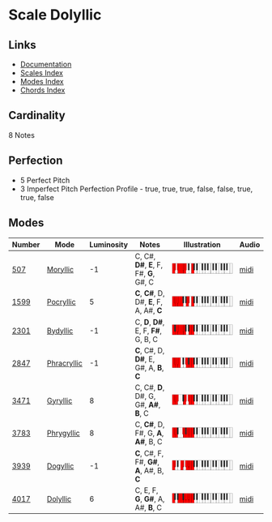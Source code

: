 # Scale Dolyllic

## Links

- [Documentation](README.md)
- [Scales Index](Scales.md)
- [Modes Index](Modes.md)
- [Chords Index](Chords.md)

## Cardinality

8 Notes

## Perfection

- 5 Perfect Pitch
- 3 Imperfect Pitch
Perfection Profile - true, true, true, false, false, true, true, false

## Modes

| Number | Mode | Luminosity | Notes | Illustration | Audio |
|--------|------|------------|-------|--------------|-------|
| [507](https://ianring.com/musictheory/scales/507) | [Moryllic](ModeMoryllic.md) | -1 | C, C#, **D#**, **E**, F, F#, **G**, G#, C | ![CNaturalMoryllic](ModeCNaturalMoryllic.png) | [midi](https://github.com/edipermadi/music/blob/main/docs/ModeCNaturalMoryllic.mid?raw=true) | 
| [1599](https://ianring.com/musictheory/scales/1599) | [Pocryllic](ModePocryllic.md) | 5 | **C**, **C#**, D, D#, **E**, F, A, A#, **C** | ![CNaturalPocryllic](ModeCNaturalPocryllic.png) | [midi](https://github.com/edipermadi/music/blob/main/docs/ModeCNaturalPocryllic.mid?raw=true) | 
| [2301](https://ianring.com/musictheory/scales/2301) | [Bydyllic](ModeBydyllic.md) | -1 | C, **D**, **D#**, E, F, **F#**, G, B, C | ![CNaturalBydyllic](ModeCNaturalBydyllic.png) | [midi](https://github.com/edipermadi/music/blob/main/docs/ModeCNaturalBydyllic.mid?raw=true) | 
| [2847](https://ianring.com/musictheory/scales/2847) | [Phracryllic](ModePhracryllic.md) | -1 | **C**, C#, D, **D#**, E, G#, A, **B**, **C** | ![CNaturalPhracryllic](ModeCNaturalPhracryllic.png) | [midi](https://github.com/edipermadi/music/blob/main/docs/ModeCNaturalPhracryllic.mid?raw=true) | 
| [3471](https://ianring.com/musictheory/scales/3471) | [Gyryllic](ModeGyryllic.md) | 8 | C, C#, **D**, D#, G, G#, **A#**, **B**, C | ![CNaturalGyryllic](ModeCNaturalGyryllic.png) | [midi](https://github.com/edipermadi/music/blob/main/docs/ModeCNaturalGyryllic.mid?raw=true) | 
| [3783](https://ianring.com/musictheory/scales/3783) | [Phrygyllic](ModePhrygyllic.md) | 8 | C, **C#**, D, F#, G, **A**, **A#**, B, C | ![CNaturalPhrygyllic](ModeCNaturalPhrygyllic.png) | [midi](https://github.com/edipermadi/music/blob/main/docs/ModeCNaturalPhrygyllic.mid?raw=true) | 
| [3939](https://ianring.com/musictheory/scales/3939) | [Dogyllic](ModeDogyllic.md) | -1 | **C**, C#, F, F#, **G#**, **A**, A#, B, **C** | ![CNaturalDogyllic](ModeCNaturalDogyllic.png) | [midi](https://github.com/edipermadi/music/blob/main/docs/ModeCNaturalDogyllic.mid?raw=true) | 
| [4017](https://ianring.com/musictheory/scales/4017) | [Dolyllic](ModeDolyllic.md) | 6 | C, E, F, **G**, **G#**, A, A#, **B**, C | ![CNaturalDolyllic](ModeCNaturalDolyllic.png) | [midi](https://github.com/edipermadi/music/blob/main/docs/ModeCNaturalDolyllic.mid?raw=true) | 
